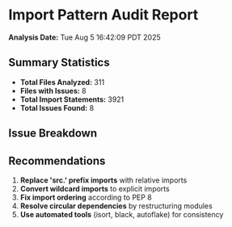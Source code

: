 # Import Pattern Audit Report

**Analysis Date:** Tue Aug  5 16:42:09 PDT 2025

## Summary Statistics

- **Total Files Analyzed:** 311
- **Files with Issues:** 8
- **Total Import Statements:** 3921
- **Total Issues Found:** 8

## Issue Breakdown


## Recommendations

1. **Replace 'src.' prefix imports** with relative imports
2. **Convert wildcard imports** to explicit imports
3. **Fix import ordering** according to PEP 8
4. **Resolve circular dependencies** by restructuring modules
5. **Use automated tools** (isort, black, autoflake) for consistency
